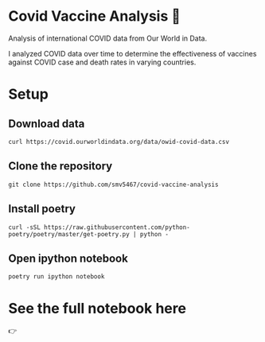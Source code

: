# Covid Vaccine Analysis 🦠 
Analysis of international COVID data from Our World in Data.

I analyzed COVID data over time to determine the effectiveness of vaccines against COVID case and death rates in varying countries. 

# Setup
## Download data
`curl https://covid.ourworldindata.org/data/owid-covid-data.csv`

## Clone the repository
`git clone https://github.com/smv5467/covid-vaccine-analysis`

## Install poetry
`curl -sSL https://raw.githubusercontent.com/python-poetry/poetry/master/get-poetry.py | python -`

## Open ipython notebook
`poetry run ipython notebook`

# See the full notebook here
👉
